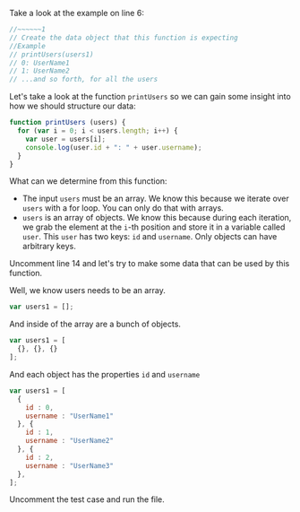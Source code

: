 Take a look at the example on line 6:

```js
//~~~~~~1
// Create the data object that this function is expecting
//Example
// printUsers(users1)
// 0: UserName1
// 1: UserName2
// ...and so forth, for all the users
```

Let's take a look at the function `printUsers` so we can gain some insight into how we should structure our data:

```js
function printUsers (users) {
  for (var i = 0; i < users.length; i++) {
    var user = users[i];
    console.log(user.id + ": " + user.username);
  }
}
```

What can we determine from this function:
  * The input `users` must be an array. We know this because we iterate over `users` with a for loop. You can only do that with arrays.
  * `users` is an array of objects. We know this because during each iteration, we grab the element at the `i`-th position and store it in a variable called `user`. This `user` has two keys: `id` and `username`. Only objects can have arbitrary keys.

Uncomment line 14 and let's try to make some data that can be used by this function.

Well, we know users needs to be an array.

```js
var users1 = [];
```

And inside of the array are a bunch of objects.


```js
var users1 = [
  {}, {}, {}
];
```

And each object has the properties `id` and `username`

```js
var users1 = [
  {
    id : 0,
    username : "UserName1"
  }, {
    id : 1,
    username : "UserName2"
  }, {
    id : 2,
    username : "UserName3"
  },
];
```

Uncomment the test case and run the file.
